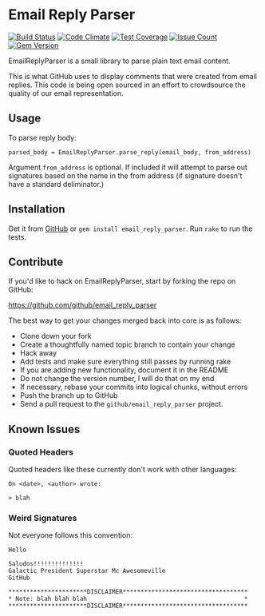 # Email Reply Parser

[![Build Status](https://travis-ci.org/edufii/email_reply_parser.svg)](http://travis-ci.org/edufii/email_reply_parser)
[![Code Climate](https://codeclimate.com/github/edufii/email_reply_parser/badges/gpa.svg)](https://codeclimate.com/github/edufii/email_reply_parser)
[![Test Coverage](https://codeclimate.com/github/edufii/email_reply_parser/badges/coverage.svg)](https://codeclimate.com/github/edufii/email_reply_parser/coverage)
[![Issue Count](https://codeclimate.com/github/edufii/email_reply_parser/badges/issue_count.svg)](https://codeclimate.com/github/edufii/email_reply_parser)
[![Gem Version](https://fury-badge.herokuapp.com/rb/email_reply_parser.png)](http://badge.fury.io/rb/email_reply_parser)

EmailReplyParser is a small library to parse plain text email content.

This is what GitHub uses to display comments that were created from
email replies.  This code is being open sourced in an effort to
crowdsource the quality of our email representation.

## Usage

To parse reply body:

`parsed_body = EmailReplyParser.parse_reply(email_body, from_address)`

Argument `from_address` is optional. If included it will attempt to parse out signatures based on the name in the from address (if signature doesn't have a standard deliminator.)

## Installation

Get it from [GitHub][github] or `gem install email_reply_parser`.  Run `rake` to run the tests.

[github]: https://github.com/github/email_reply_parser

## Contribute

If you'd like to hack on EmailReplyParser, start by forking the repo on GitHub:

https://github.com/github/email_reply_parser

The best way to get your changes merged back into core is as follows:

* Clone down your fork
* Create a thoughtfully named topic branch to contain your change
* Hack away
* Add tests and make sure everything still passes by running rake
* If you are adding new functionality, document it in the README
* Do not change the version number, I will do that on my end
* If necessary, rebase your commits into logical chunks, without errors
* Push the branch up to GitHub
* Send a pull request to the `github/email_reply_parser` project.

## Known Issues

### Quoted Headers

Quoted headers like these currently don't work with other languages:

    On <date>, <author> wrote:

    > blah

### Weird Signatures

Not everyone follows this convention:

    Hello

    Saludos!!!!!!!!!!!!!!
    Galactic President Superstar Mc Awesomeville
    GitHub

    **********************DISCLAIMER***********************************
    * Note: blah blah blah                                            *
    **********************DISCLAIMER***********************************
